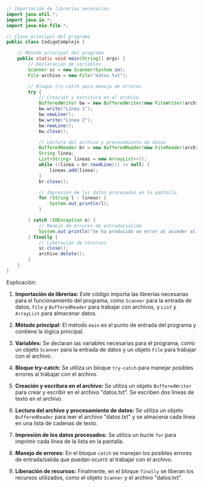 ```java
// Importación de librerías necesarias
import java.util.*;
import java.io.*;
import java.nio.file.*;

// Clase principal del programa
public class CodigoComplejo {

    // Método principal del programa
    public static void main(String[] args) {
        // Declaración de variables
        Scanner sc = new Scanner(System.in);
        File archivo = new File("datos.txt");

        // Bloque try-catch para manejo de errores
        try {
            // Creación y escritura en el archivo
            BufferedWriter bw = new BufferedWriter(new FileWriter(archivo));
            bw.write("Línea 1");
            bw.newLine();
            bw.write("Línea 2");
            bw.newLine();
            bw.close();

            // Lectura del archivo y procesamiento de datos
            BufferedReader br = new BufferedReader(new FileReader(archivo));
            String linea;
            List<String> lineas = new ArrayList<>();
            while ((linea = br.readLine()) != null) {
                lineas.add(linea);
            }
            br.close();

            // Impresión de los datos procesados en la pantalla
            for (String l : lineas) {
                System.out.println(l);
            }

        } catch (IOException e) {
            // Manejo de errores de entrada/salida
            System.out.println("Se ha producido un error al acceder al archivo.");
        } finally {
            // Liberación de recursos
            sc.close();
            archivo.delete();
        }
    }
}
```

Explicación:

1. **Importación de librerías:** Este código importa las librerías necesarias para el funcionamiento del programa, como `Scanner` para la entrada de datos, `File` y `BufferedReader` para trabajar con archivos, y `List` y `ArrayList` para almacenar datos.

2. **Método principal:** El método `main` es el punto de entrada del programa y contiene la lógica principal.

3. **Variables:** Se declaran las variables necesarias para el programa, como un objeto `Scanner` para la entrada de datos y un objeto `File` para trabajar con el archivo.

4. **Bloque try-catch:** Se utiliza un bloque `try-catch` para manejar posibles errores al trabajar con el archivo.

5. **Creación y escritura en el archivo:** Se utiliza un objeto `BufferedWriter` para crear y escribir en el archivo "datos.txt". Se escriben dos líneas de texto en el archivo.

6. **Lectura del archivo y procesamiento de datos:** Se utiliza un objeto `BufferedReader` para leer el archivo "datos.txt" y se almacena cada línea en una lista de cadenas de texto.

7. **Impresión de los datos procesados:** Se utiliza un bucle `for` para imprimir cada línea de la lista en la pantalla.

8. **Manejo de errores:** En el bloque `catch` se manejan los posibles errores de entrada/salida que puedan ocurrir al trabajar con el archivo.

9. **Liberación de recursos:** Finalmente, en el bloque `finally` se liberan los recursos utilizados, como el objeto `Scanner` y el archivo "datos.txt".